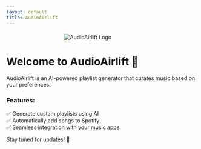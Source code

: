 ```yaml
---
layout: default
title: AudioAirlift
---
```


<img src="{{ site.baseurl }}/assets/images/audioairlift.jpeg" alt="AudioAirlift Logo" style="max-width: 200px; height: auto; display: block; margin: 20px auto;">

# Welcome to AudioAirlift 🎵  
AudioAirlift is an AI-powered playlist generator that curates music based on your preferences.  

### Features:
✅ Generate custom playlists using AI  
✅ Automatically add songs to Spotify  
✅ Seamless integration with your music apps  

Stay tuned for updates! 🚀